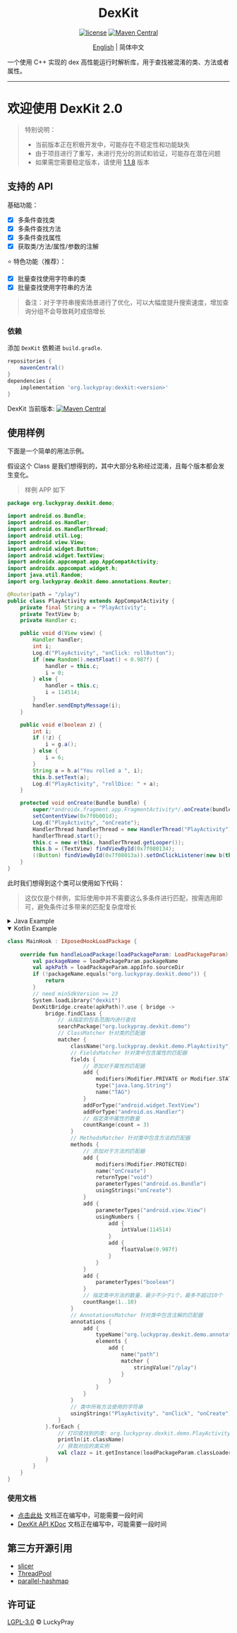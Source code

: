 <div align="center">
    <h1> DexKit </h1>

[![license](https://img.shields.io/github/license/LuckyPray/DexKit.svg)](https://www.gnu.org/licenses/lgpl-3.0.html)
[![Maven Central](https://img.shields.io/maven-central/v/org.luckypray/DexKit.svg?label=Maven%20Central)](https://central.sonatype.com/search?q=dexkit&namespace=org.luckypray)

[English](https://github.com/LuckyPray/DexKit/blob/master/README.md) | 简体中文

</div>

一个使用 C++ 实现的 dex 高性能运行时解析库，用于查找被混淆的类、方法或者属性。

---

# 欢迎使用 DexKit 2.0

> 特别说明：
> - 当前版本正在积极开发中，可能存在不稳定性和功能缺失
> - 由于项目进行了重写，未进行充分的测试和验证，可能存在潜在问题
> - 如果需您需要稳定版本，请使用 [1.1.8](https://github.com/LuckyPray/DexKit/tree/1.1.x) 版本

## 支持的 API

基础功能：

- [x] 多条件查找类
- [x] 多条件查找方法
- [x] 多条件查找属性
- [x] 获取类/方法/属性/参数的注解

⭐️ 特色功能（推荐）：

- [x] 批量查找使用字符串的类
- [x] 批量查找使用字符串的方法

> 备注：对于字符串搜索场景进行了优化，可以大幅度提升搜索速度，增加查询分组不会导致耗时成倍增长

### 依赖

添加 `DexKit` 依赖进 `build.gradle`.

```gradle
repositories {
    mavenCentral()
}
dependencies {
    implementation 'org.luckypray:dexkit:<version>'
}
```

DexKit 当前版本: [![Maven Central](https://img.shields.io/maven-central/v/org.luckypray/DexKit.svg?label=Maven%20Central)](https://central.sonatype.com/search?q=dexkit&namespace=org.luckypray)

## 使用样例

下面是一个简单的用法示例。

假设这个 Class 是我们想得到的，其中大部分名称经过混淆，且每个版本都会发生变化。

> 样例 APP 如下

```java
package org.luckypray.dexkit.demo;

import android.os.Bundle;
import android.os.Handler;
import android.os.HandlerThread;
import android.util.Log;
import android.view.View;
import android.widget.Button;
import android.widget.TextView;
import androidx.appcompat.app.AppCompatActivity;
import androidx.appcompat.widget.h;
import java.util.Random;
import org.luckypray.dexkit.demo.annotations.Router;

@Router(path = "/play")
public class PlayActivity extends AppCompatActivity {
    private final String a = "PlayActivity";
    private TextView b;
    private Handler c;

    public void d(View view) {
        Handler handler;
        int i;
        Log.d("PlayActivity", "onClick: rollButton");
        if (new Random().nextFloat() < 0.987f) {
            handler = this.c;
            i = 0;
        } else {
            handler = this.c;
            i = 114514;
        }
        handler.sendEmptyMessage(i);
    }

    public void e(boolean z) {
        int i;
        if (!z) {
            i = g.a();
        } else {
            i = 6;
        }
        String a = h.a("You rolled a ", i);
        this.b.setText(a);
        Log.d("PlayActivity", "rollDice: " + a);
    }

    protected void onCreate(Bundle bundle) {
        super/*androidx.fragment.app.FragmentActivity*/.onCreate(bundle);
        setContentView(0x7f0b001d);
        Log.d("PlayActivity", "onCreate");
        HandlerThread handlerThread = new HandlerThread("PlayActivity");
        handlerThread.start();
        this.c = new e(this, handlerThread.getLooper());
        this.b = (TextView) findViewById(0x7f080134);
        ((Button) findViewById(0x7f08013a)).setOnClickListener(new b(this));
    }
}
```

此时我们想得到这个类可以使用如下代码：

> 这仅仅是个样例，实际使用中并不需要这么多条件进行匹配，按需选用即可，避免条件过多带来的匹配复杂度增长

<details><summary>Java Example</summary>
<p>

```java
public class MainHook implements IXposedHookLoadPackage {
    
    @Override
    public void handleLoadPackage(XC_LoadPackage.LoadPackageParam loadPackageParam) {
        String packageName = loadPackageParam.packageName;
        String apkPath = loadPackageParam.appInfo.sourceDir;
        if (!packageName.equals("org.luckypray.dexkit.demo")) {
            return;
        }
        // need minSdkVersion >= 23
        System.loadLibrary("dexkit");
        try (DexKitBridge bridge = DexKitBridge.create(apkPath)) {
            bridge.findClass(FindClass.create()
                    // 从指定的包名范围内进行查找
                    .searchPackage("org.luckypray.dexkit.demo")
                    .matcher(ClassMatcher.create()
                            // ClassMatcher 针对类的匹配器
                            .className("org.luckypray.dexkit.demo.PlayActivity")
                            // FieldsMatcher 针对类中包含属性的匹配器
                            .fields(FieldsMatcher.create()
                                    // 添加对于属性的匹配器
                                    .add(FieldMatcher.create()
                                            .modifiers(Modifier.PRIVATE | Modifier.STATIC | Modifier.FINAL)
                                            .type("java.lang.String")
                                            .name("TAG")
                                    )
                                    .addForType("android.widget.TextView")
                                    .addForType("android.os.Handler")
                                    // 指定类中属性的数量
                                    .countRange(3)
                            )
                            // MethodsMatcher 针对类中包含方法的匹配器
                            .methods(MethodsMatcher.create()
                                    // 添加对于方法的匹配器
                                    .methods(List.of(
                                            MethodMatcher.create()
                                                    .modifiers(Modifier.PROTECTED)
                                                    .name("onCreate")
                                                    .returnType("void")
                                                    .parameterTypes("android.os.Bundle")
                                                    .usingStrings("onCreate"),
                                            MethodMatcher.create()
                                                    .parameterTypes("android.view.View")
                                                    .usingNumbers(
                                                            List.of(
                                                                    createInt(114514),
                                                                    createFloat(0.987f)
                                                            )
                                                    ),
                                            MethodMatcher.create()
                                                    .modifiers(Modifier.PUBLIC)
                                                    .parameterTypes("boolean")
                                    ))
                                    // 指定类中方法的数量，最少不少于1个，最多不超过10个
                                    .countRange(1, 10)
                            )
                            // AnnotationsMatcher 针对类中包含注解的匹配器
                            .annotations(AnnotationsMatcher.create()
                                    .add(AnnotationMatcher.create()
                                            .typeName("Router", StringMatchType.EndWith)
                                            .addElement(
                                                    AnnotationElementMatcher.create()
                                                            .name("path")
                                                            .matcher(createString("/play"))
                                            )
                                    )
                            )
                            // 类中所有方法使用的字符串
                            .usingStrings("PlayActivity", "onClick", "onCreate")
                    )
            ).forEach(classData -> {
                // 打印查找到的类: org.luckypray.dexkit.demo.PlayActivity
                System.out.println(classData.getClassName());
                // 获取对应的类实例
                Class<?> clazz = classData.getInstance(loadPackageParam.classLoader);
            });
        }
    }
}
```

</p></details>

<details open><summary>Kotlin Example</summary>
<p>

```kotlin
class MainHook : IXposedHookLoadPackage {
    
    override fun handleLoadPackage(loadPackageParam: LoadPackageParam) {
        val packageName = loadPackageParam.packageName
        val apkPath = loadPackageParam.appInfo.sourceDir
        if (!packageName.equals("org.luckypray.dexkit.demo")) {
            return
        }
        // need minSdkVersion >= 23
        System.loadLibrary("dexkit")
        DexKitBridge.create(apkPath)?.use { bridge ->
            bridge.findClass {
                // 从指定的包名范围内进行查找
                searchPackage("org.luckypray.dexkit.demo")
                // ClassMatcher 针对类的匹配器
                matcher {
                    className("org.luckypray.dexkit.demo.PlayActivity")
                    // FieldsMatcher 针对类中包含属性的匹配器
                    fields {
                        // 添加对于属性的匹配器
                        add {
                            modifiers(Modifier.PRIVATE or Modifier.STATIC or Modifier.FINAL)
                            type("java.lang.String")
                            name("TAG")
                        }
                        addForType("android.widget.TextView")
                        addForType("android.os.Handler")
                        // 指定类中属性的数量
                        countRange(count = 3)
                    }
                    // MethodsMatcher 针对类中包含方法的匹配器
                    methods {
                        // 添加对于方法的匹配器
                        add {
                            modifiers(Modifier.PROTECTED)
                            name("onCreate")
                            returnType("void")
                            parameterTypes("android.os.Bundle")
                            usingStrings("onCreate")
                        }
                        add {
                            parameterTypes("android.view.View")
                            usingNumbers {
                                add {
                                    intValue(114514)
                                }
                                add {
                                    floatValue(0.987f)
                                }
                            }
                        }
                        add {
                            parameterTypes("boolean")
                        }
                        // 指定类中方法的数量，最少不少于1个，最多不超过10个
                        countRange(1..10)
                    }
                    // AnnotationsMatcher 针对类中包含注解的匹配器
                    annotations {
                        add {
                            typeName("org.luckypray.dexkit.demo.annotations.Router")
                            elements {
                                add {
                                    name("path")
                                    matcher {
                                        stringValue("/play")
                                    }
                                }
                            }
                        }
                    }
                    // 类中所有方法使用的字符串
                    usingStrings("PlayActivity", "onClick", "onCreate")
                }
            }.forEach {
                // 打印查找到的类: org.luckypray.dexkit.demo.PlayActivity
                println(it.className)
                // 获取对应的类实例
                val clazz = it.getInstance(loadPackageParam.classLoader)
            }
        }
    }
}
```

</p></details>

### 使用文档

- [点击此处]() 文档正在编写中，可能需要一段时间
- [DexKit API KDoc]() 文档正在编写中，可能需要一段时间

## 第三方开源引用

- [slicer](https://cs.android.com/android/platform/superproject/+/master:tools/dexter/slicer/export/slicer/)
- [ThreadPool](https://github.com/progschj/ThreadPool)
- [parallel-hashmap](https://github.com/greg7mdp/parallel-hashmap)

## 许可证

[LGPL-3.0](https://www.gnu.org/licenses/lgpl-3.0.html) © LuckyPray
